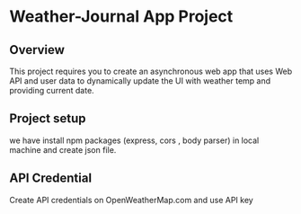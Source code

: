 # Weather-Journal App Project

## Overview
This project requires you to create an asynchronous web app that uses Web API and user data to dynamically update the UI with weather temp and providing current date.
 
## Project setup
we have install npm packages (express, cors , body parser) in local machine and create json file.

## API Credential
Create API credentials on OpenWeatherMap.com and use  API key
